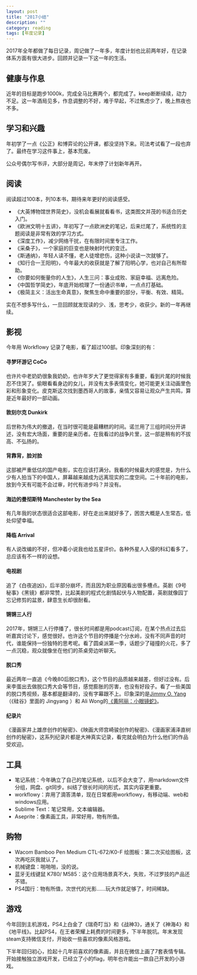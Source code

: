 ```yaml
---
layout: post
title: "2017小结"
description: ""
category: reading
tags: [年度记录]
---
```


2017年全年都做了每日记录，周记做了一年多，年度计划也比前两年好，在记录体系方面有很大进步。回顾并记录一下这一年的生活。

## 健康与作息

近年的目标是跑步1000k，完成全马比赛两个，都完成了。keep断断续续，动力不足。这一年酒局见多，作息调整的不好，难于早起，不过焦虑少了，晚上熬夜也不多。

## 学习和兴趣

年初学了一点《公正》和博弈论的公开课，都没坚持下来。司法考试看了一段也弃了。最终在学习这件事上，基本荒废。

公众号偶尔写书评，大部分是周记，年末停了计划新年再开。

## 阅读

阅读超过100本，列10本书，期待来年更好的阅读感受。

- 《大英博物馆世界简史》，没机会看展就看看书，这类图文并茂的书适合历史入门。
- 《欧洲文明十五讲》，年初写了一点欧洲史的笔记，后来烂尾了，系统性的主题阅读是非常有效的学习方式。
- 《深度工作》，减少网络干扰，在有限时间里专注工作。
- 《采桑子》，一个家庭的巨变也是映射时代的变迁。
- 《斯通纳》，年轻人读不懂，老人徒增悲伤，这种小说读一次就够了。
- 《知行合一王阳明》，今年最大的收获就是了解了阳明心学，也对自己有所帮助。
- 《你要如何衡量你的人生》，人生三问：事业成败、家庭幸福、远离危险。
- 《中国哲学简史》，年底开始梳理了一份通识书单，一点点打基础。
- 《极简主义：活出生命真意》，聚焦生命中重要的部分，平衡、有效、精简。

实在不想多写什么，一旦回顾就发现读的少、浅，思考少，收获少。新的一年再继续。

## 影视

今年用 Workflowy 记录了电影，看了超过100部。印象深刻的有：

#### 寻梦环游记 CoCo

也许片中老奶奶很象我奶奶，也许年岁大了更觉得家有多重要，看到片尾的时候我忍不住哭了。偷眼看看身边的女儿，并没有太多表情变化，她可能更关注动画里色彩和形象变化。皮克斯这次找到墨西哥人的故事，亲情又容易让观众产生共鸣，算是近年最好的一部动画。

#### 敦刻尔克 Dunkirk

后世称为伟大的撤退，在当时很可能是最糟糕的时间。诺兰用了三组时间分开讲述，没有宏大场面，重要的是亲历者。在我看过的战争片里，这一部是稍有的不拔高、不弘扬的。

#### 背靠背，脸对脸

这部被严重低估的国产电影，实在应该打满分。我看的时候最大的感觉是，为什么少有人拍当下的中国人，屏幕越来越成为远离现实的二度空间。二十年前的电影，放到今天有可能不会过审，时代有进步吗？并没有。

#### 海边的曼彻斯特 Manchester by the Sea

有几年我的状态很适合这部电影，好在走出来就好多了，困苦大概是人生常态，低处仰望幸福。

#### 降临 Arrival

有人说改编的不好，但冲着小说我也给五星评价。各种外星人入侵的科幻看多了，总应该有不一样的设想。

#### 电视剧

追了《白夜追凶》，后半部分崩坏，而且因为职业原因看出很多槽点。英剧《9号秘事》《黑镜》都非常赞，比起美剧的程式化剧情起伏与人物配置，英剧就像园丁忘记修剪的盆景，肆意生长却很耐看。

#### 锵锵三人行

2017年，锵锵三人行停播了，很长时间都是用podcast订阅，在某个热点过去后听嘉宾讨论下，感觉很好。也许这个节目的停播是个分水岭，没有不同声音的时代，谁能保持一份独特的思考呢。看了圆桌派第一季，话题少了碰撞的火花，多了一点沉稳，观众就像坐在他们的茶桌旁边听聊天。

#### 脱口秀

最近两年一直追《今晚80后脱口秀》，这个节目的品质越来越差，但好过没有。后来李蛋出去做脱口秀大会等节目，感觉膨胀的厉害，也没有好段子。看了一些美国的脱口秀视频，基本都是翻译的，没有字幕跟不上。印象深的是[Jimmy O. Yang](https://en.wikipedia.org/wiki/Jimmy_O._Yang)（《硅谷》里面的 Jingyang ）和 Ali Wong的[《黄阿丽：小眼镜蛇》](https://movie.douban.com/subject/26772763/)。

#### 纪录片

《漫画家井上雄彦创作的秘密》、《映画大师宫崎骏创作的秘密》、《漫画家浦泽直树创作的秘密》，这系列纪录片都是大神真实记录，看完就会明白为什么他们的作品受欢迎。


## 工具

- 笔记系统：今年确立了自己的笔记系统，以后不会大变了，用markdown文件分组，网盘、git同步。纠结了很长时间的形式，其实内容更重要。
- workflowy：弃用了滴答清单，现在日常都用workflowy，有移动端、web和windows应用。
- Sublime Text：笔记常用，文本编辑器。
- Aseprite：像素画工具，非常好用，物有所值。

## 购物

- Wacom  Bamboo Pen Medium CTL-672/K0-F 绘图板：第二次买绘图板，这次再吃灰我就认了。
- 机械键盘：啪啪啪，没的说。
- 蓝牙无线键鼠 K780/ M585：这个应用场景真不大，失败，不过罗技的产品还不错。
- PS4国行：物有所值，次世代的光影……玩大作就足够了，时间稀缺。

## 游戏

今年回到主机游戏，PS4上白金了《瑞奇叮当》和《战神3》，通关了《神海4》和《地平线》。比起PS4，在王者荣耀上耗费的时间更多，下半年脱坑。年末发现steam支持微信支付，开始收一些喜欢的像素风格游戏。

下半年回归初心，捡起十几年前喜欢的像素画，并且在微信上画了7套表情专辑。开始接触独立游戏开发，已经立了小的flag，明年也许能出一款自己开发的小游戏。

